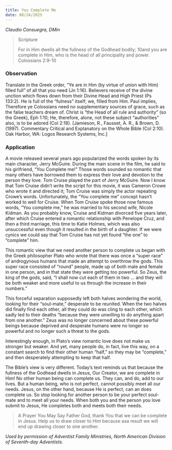 ```yaml
---
title: You Complete Me
date: 08/24/2025
---
```


_Claudio Consuegra, DMin_

> <p>Scripture</p>
> For in Him dwells all the fullness of the Godhead bodily; 10and you are complete in Him, who is the head of all principality and power. Colossians 2:9-10

### Observation

Translate in the Greek order, “Ye are in Him (by virtue of union with Him) filled full” of all that you need (Jn 1:16). Believers receive of the divine unction which flows down from their Divine Head and High Priest (Ps 133:2). He is full of the “fulness” itself; we, filled from Him. Paul implies, Therefore ye Colossians need no supplementary sources of grace, such as the false teachers dream of. Christ is “the Head of all rule and authority” (so the Greek), Eph 1:10; He, therefore, alone, not these subject “authorities” also, is to be adored (Col 2:18). [Jamieson, R., Fausset, A. R., & Brown, D. (1997). Commentary Critical and Explanatory on the Whole Bible (Col 2:10). Oak Harbor, WA: Logos Research Systems, Inc.]

### Application

A movie released several years ago popularized the words spoken by its main character, Jerry McGuire. During the main scene in the film, he said to his girlfriend, “You Complete me!” Those words sounded so romantic that many others have borrowed them to express their love and devotion to the person they love. Tom Cruise played the part of Jerry McGuire. Now I know that Tom Cruise didn’t write the script for this movie, it was Cameron Crowe who wrote it and directed it; Tom Cruise was simply the actor repeating Crowe’s words. Unfortunately, the “You complete me” concept hasn’t worked to well for Cruise. When Tom Cruise spoke those now famous words, “You complete me,” he was married to his second wife, Nicole Kidman. As you probably know, Cruise and Kidman divorced five years later, after which Cruise entered a romantic relationship with Penelope Cruz, and then a third marriage, this time to Katie Holmes, which was also unsuccessful even though it resulted in the birth of a daughter. If we were cynics we could say that Tom Cruise has not yet found “the one” to “complete” him.

This romantic view that we need another person to complete us began with the Greek philosopher Plato who wrote that there was once a “super race” of androgynous humans that made an attempt to overthrow the gods. This super race consisted of “round” people, made up of both male and female in one person, and in that state they were getting too powerful. So Zeus, the king of the gods, said, “I shall now cut each of them in two ... and they will be both weaker and more useful to us through the increase in their numbers.”

This forceful separation supposedly left both halves wondering the world, looking for their “soul-mate,” desperate to be reunited. When the two halves did finally find each other, all they could do was cling to each other, which sadly led to their deaths “because they were unwilling to do anything apart from one another.” Zeus was no longer concerned about these powerful beings because deprived and desperate humans were no longer so powerful and no longer such a threat to the gods.

Interestingly enough, in Plato’s view romantic love does not make us stronger but weaker. And yet, many people do, in fact, live this way, on a constant search to find their other human “half,” so they may be “complete,” and then desperately attempting to keep that half.

The Bible’s view is very different. Today’s text reminds us that because the fullness of the Godhead dwells in Jesus, Our Creator, we are complete in Him! No other human being can complete us. They can, and do, add to our lives. But a human being, who is not perfect, cannot possibly meet all our needs. Jesus, on the other hand, because He is perfect, can an does complete us. So stop looking for another person to be your perfect soul-mate and to meet all your needs. When both you and the person you love submit to Jesus, He completes both and meets both their needs.

> <callout>A Prayer You May Say</callout>
> Father God, thank You that we can be complete in Jesus. Help us to draw closer to Him because asa result we will end up drawing closer to one another.

_Used by permission of Adventist Family Ministries, North American Division of Seventh-day Adventists._